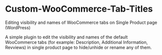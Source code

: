 # Custom-WooCommerce-Tab-Titles
Editing visibility and names of WooCommerce tabs on Single Product page (WordPress) 

A simple plugin to edit the visibility and names of the default WooCommerce tabs (for example: Description, Additional Information, Revviews) in single product page to hide/unhide or rename any of them.
